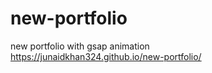 # new-portfolio
new portfolio with gsap animation  
 https://junaidkhan324.github.io/new-portfolio/
